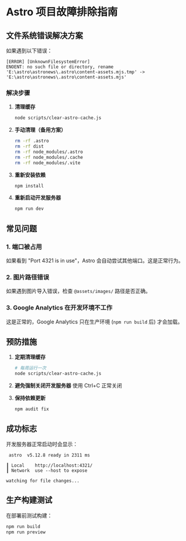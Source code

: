 # Astro 项目故障排除指南

## 文件系统错误解决方案

如果遇到以下错误：
```
[ERROR] [UnknownFilesystemError] 
ENOENT: no such file or directory, rename 'E:\astro\astronews\.astro\content-assets.mjs.tmp' -> 'E:\astro\astronews\.astro\content-assets.mjs'
```

### 解决步骤

1. **清理缓存**
   ```bash
   node scripts/clear-astro-cache.js
   ```

2. **手动清理（备用方案）**
   ```bash
   rm -rf .astro
   rm -rf dist
   rm -rf node_modules/.astro
   rm -rf node_modules/.cache
   rm -rf node_modules/.vite
   ```

3. **重新安装依赖**
   ```bash
   npm install
   ```

4. **重新启动开发服务器**
   ```bash
   npm run dev
   ```

## 常见问题

### 1. 端口被占用
如果看到 "Port 4321 is in use"，Astro 会自动尝试其他端口。这是正常行为。

### 2. 图片路径错误
如果遇到图片导入错误，检查 `@assets/images/` 路径是否正确。

### 3. Google Analytics 在开发环境不工作
这是正常的，Google Analytics 只在生产环境 (`npm run build` 后) 才会加载。

## 预防措施

1. **定期清理缓存**
   ```bash
   # 每周运行一次
   node scripts/clear-astro-cache.js
   ```

2. **避免强制关闭开发服务器**
   使用 Ctrl+C 正常关闭

3. **保持依赖更新**
   ```bash
   npm audit fix
   ```

## 成功标志

开发服务器正常启动时会显示：
```
 astro  v5.12.8 ready in 2311 ms

┃ Local    http://localhost:4321/
┃ Network  use --host to expose

watching for file changes...
```

## 生产构建测试

在部署前测试构建：
```bash
npm run build
npm run preview
```
